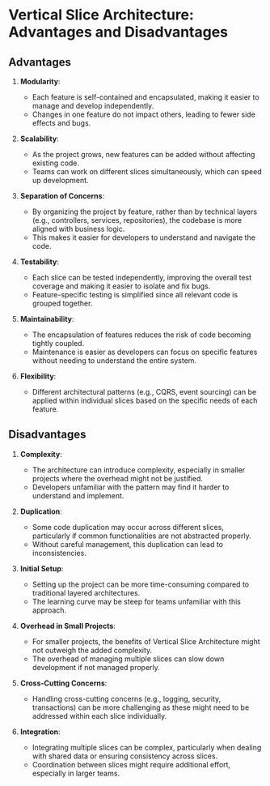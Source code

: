 
# Vertical Slice Architecture: Advantages and Disadvantages

## Advantages

1. **Modularity**: 
   - Each feature is self-contained and encapsulated, making it easier to manage and develop independently.
   - Changes in one feature do not impact others, leading to fewer side effects and bugs.

2. **Scalability**:
   - As the project grows, new features can be added without affecting existing code.
   - Teams can work on different slices simultaneously, which can speed up development.

3. **Separation of Concerns**:
   - By organizing the project by feature, rather than by technical layers (e.g., controllers, services, repositories), the codebase is more aligned with business logic.
   - This makes it easier for developers to understand and navigate the code.

4. **Testability**:
   - Each slice can be tested independently, improving the overall test coverage and making it easier to isolate and fix bugs.
   - Feature-specific testing is simplified since all relevant code is grouped together.

5. **Maintainability**:
   - The encapsulation of features reduces the risk of code becoming tightly coupled.
   - Maintenance is easier as developers can focus on specific features without needing to understand the entire system.

6. **Flexibility**:
   - Different architectural patterns (e.g., CQRS, event sourcing) can be applied within individual slices based on the specific needs of each feature.

## Disadvantages

1. **Complexity**:
   - The architecture can introduce complexity, especially in smaller projects where the overhead might not be justified.
   - Developers unfamiliar with the pattern may find it harder to understand and implement.

2. **Duplication**:
   - Some code duplication may occur across different slices, particularly if common functionalities are not abstracted properly.
   - Without careful management, this duplication can lead to inconsistencies.

3. **Initial Setup**:
   - Setting up the project can be more time-consuming compared to traditional layered architectures.
   - The learning curve may be steep for teams unfamiliar with this approach.

4. **Overhead in Small Projects**:
   - For smaller projects, the benefits of Vertical Slice Architecture might not outweigh the added complexity.
   - The overhead of managing multiple slices can slow down development if not managed properly.

5. **Cross-Cutting Concerns**:
   - Handling cross-cutting concerns (e.g., logging, security, transactions) can be more challenging as these might need to be addressed within each slice individually.

6. **Integration**:
   - Integrating multiple slices can be complex, particularly when dealing with shared data or ensuring consistency across slices.
   - Coordination between slices might require additional effort, especially in larger teams.
